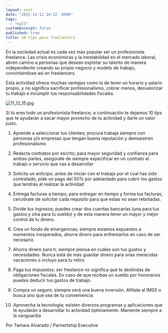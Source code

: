 ```yaml
---
layout: post
date: "2015-12-11 14:32 -0600"
tags: 
  - "null"
customExcerpt: false
published: true
title: 10 tips para freelancers
---
```



En la sociedad actual es cada vez más popular ser un profesionista freelance.
Las crisis económicas y la inestabilidad en el mercado laboral, abren camino a personas que desean explotar su talento de manera independiente creando su propio negocio y modelo de trabajo, convirtiéndose así en freelancers.

Esta actividad ofrece muchas ventajas como la de tener un horario y salario propio, y no significa sacrificar profesionalismo, cobrar menos, desvalorizar tu trabajo e incumplir tus responsabilidades fiscales.

![11_12_15.jpg]({{site.baseurl}}/img/11_12_15.jpg)

Si tú eres todo un profesionista freelance, a continuación te dejamos 10 tips que te ayudarán a sacar mayor provecho de tu actividad y darle un valor justo.

1. Aprende a seleccionar tus clientes; procura trabaja siempre con personas y/o empresas que tengan buena reputación y demuestren profesionalismo

2. Redacta contratos por escrito; para mayor seguridad y confianza para ambas partes, asegúrate de siempre especificar en un contrato el trabajo o servicio que vas a desarrollar

3. Solicita un anticipo; antes de iniciar con el trabajo por el cual has sido contratado, pide un pago del 50% por adelantado para cubrir los gastos que tendrás al realizar la actividad

4. Entrega facturas a tiempo; para entregar en tiempo y forma tus facturas, cerciórate de solicitar cada requisito para que estas no sean rebotadas.

5. Divide tus ingresos; puedes crear dos cuentas bancarias (una para tus gastos y otra para tu sueldo) y de esta manera tener un mayor y mejor control de tu dinero.

6. Crea un fondo de emergencias; siempre estamos expuestos a momentos inesperados, ahorra dinero para enfrentarlos en caso de ser necesario

7. Ahorra dinero para ti; siempre piensa en cuáles son tus gustos y necesidades. Nunca está de más guardar dinero para unas merecidas vacaciones o incluyo para tu retiro

8. Paga tus impuestos; ser freelance no significa que te deslindas de obligaciones fiscales. En caso de que recibas un sueldo por honorarios puedes deducir tus gastos de trabajo. 

9. Compra un seguro; siempre será una buena inversión. Afíliate al IMSS o busca uno que sea de tu conveniencia.

10.	 Aprovecha la tecnología; existen diversos programas y aplicaciones que te ayudarán a desarrollar tu actividad óptimamente. Mantente siempre a la vanguardia

Por Tamara Alvarado / Parnertship Executive

